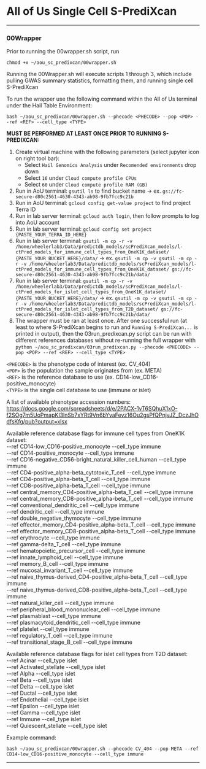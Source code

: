 # All of Us Single Cell S-PrediXcan
***
### 00Wrapper
Prior to running the 00wrapper.sh script, run
```
chmod +x ~/aou_sc_predixcan/00wrapper.sh
```

Running the 00Wrapper.sh will execute scripts 1 through 3, which include pulling GWAS summary statistics, formatting them, and running single cell S-PrediXcan

To run the wrapper use the following command within the All of Us terminal under the Hail Table Environment:
```
bash ~/aou_sc_predixcan/00wrapper.sh --phecode <PHECODE> --pop <POP> --ref <REF> --cell_type <TYPE>
```

**MUST BE PERFORMED AT LEAST ONCE PRIOR TO RUNNING S-PREDIXCAN:**
1. Create virtual machine with the following parameters (select jupyter icon on right tool bar):
   - Select `Hail Genomics Analysis` under `Recomended environments` drop down
   - Select `16` under `Cloud compute profile CPUs`
   - Select `60` under `Cloud compute profile RAM (GB)`
2. Run in AoU terminal: `gsutil ls` to find bucket name -> ex. `gs://fc-secure-d80c2561-4630-4343-ab98-9fb7fcc9c21b`
3. Run in AoU terminal: `gcloud config get-value project` to find project Terra ID
4. Run in lab server terminal: `gcloud auth login`, then follow prompts to log into AoU account
5. Run in lab server terminal: `gcloud config set project {PASTE_YOUR_TERRA_ID_HERE}`
6. Run in lab server terminal: `gsutil -m cp -r -v /home/wheelerlab3/Data/predictdb_models/scPrediXcan_models/l-ctPred_models_for_immune_cell_types_from_OneK1K_dataset/ {PASTE_YOUR_BUCKET_HERE}/data/` -> ex. `gsutil -m cp -v gsutil -m cp -r -v /home/wheelerlab3/Data/predictdb_models/scPrediXcan_models/l-ctPred_models_for_immune_cell_types_from_OneK1K_dataset/ gs://fc-secure-d80c2561-4630-4343-ab98-9fb7fcc9c21b/data/`
7. Run in lab server terminal: `gsutil -m cp -r -v /home/wheelerlab3/Data/predictdb_models/scPrediXcan_models/l-ctPred_models_for_islet_cell_types_from_OneK1K_dataset/ {PASTE_YOUR_BUCKET_HERE}/data/` -> ex. `gsutil -m cp -v gsutil -m cp -r -v /home/wheelerlab3/Data/predictdb_models/scPrediXcan_models/l-ctPred_models_for_islet_cell_types_from_T2D_dataset/ gs://fc-secure-d80c2561-4630-4343-ab98-9fb7fcc9c21b/data/`
8. The wrapper must be ran at least once. After one successful run (at least to where S-PrediXcan begins to run and `Running S-PrediXcan...` is printed in output), then the 03run_predixcan.py script can be run with different references databases without re-running the full wrapper with `python ~/aou_sc_predixcan/03run_predixcan.py --phecode <PHECODE> --pop <POP> --ref <REF> --cell_type <TYPE>`

`<PHECODE>` is the phenotype code of interest (ex. CV_404)  
`<POP>` is the population the sample originates from (ex. META)  
`<REF>` is the reference database to use (ex. CD14-low_CD16-positive_monocyte)  
`<TYPE>` is the single cell database to use (immune or islet)  

A list of available phenotype accession numbers: https://docs.google.com/spreadsheets/d/e/2PACX-1vT6SQhuX1xO-f2SOg7m5UoPmapKI3lnSb7xYRt9Vn6bYvaFevz16Ou2gsPfQPnjvJZ_DczJhOdfsKfg/pub?output=xlsx

Available reference database flags for immune cell types from OneK1K dataset:   
--ref CD14-low_CD16-positive_monocyte --cell_type immune   
--ref CD14-positive_monocyte --cell_type immune   
--ref CD16-negative_CD56-bright_natural_killer_cell_human --cell_type immune   
--ref CD4-positive_alpha-beta_cytotoxic_T_cell --cell_type immune   
--ref CD4-positive_alpha-beta_T_cell --cell_type immune   
--ref CD8-positive_alpha-beta_T_cell --cell_type immune   
--ref central_memory_CD4-positive_alpha-beta_T_cell --cell_type immune   
--ref central_memory_CD8-positive_alpha-beta_T_cell --cell_type immune   
--ref conventional_dendritic_cell --cell_type immune   
--ref dendritic_cell --cell_type immune   
--ref double_negative_thymocyte --cell_type immune   
--ref effector_memory_CD4-positive_alpha-beta_T_cell --cell_type immune   
--ref effector_memory_CD8-positive_alpha-beta_T_cell --cell_type immune   
--ref erythrocyte --cell_type immune   
--ref gamma-delta_T_cell --cell_type immune   
--ref hematopoietic_precursor_cell --cell_type immune   
--ref innate_lymphoid_cell --cell_type immune   
--ref memory_B_cell --cell_type immune   
--ref mucosal_invariant_T_cell --cell_type immune   
--ref naive_thymus-derived_CD4-positive_alpha-beta_T_cell --cell_type immune   
--ref naive_thymus-derived_CD8-positive_alpha-beta_T_cell --cell_type immune   
--ref natural_killer_cell --cell_type immune   
--ref peripheral_blood_mononuclear_cell --cell_type immune   
--ref plasmablast --cell_type immune   
--ref plasmacytoid_dendritic_cell --cell_type immune   
--ref platelet --cell_type immune   
--ref regulatory_T_cell --cell_type immune   
--ref transitional_stage_B_cell --cell_type immune

Available reference database flags for islet cell types from T2D dataset:   
--ref Acinar --cell_type islet   
--ref Activated_stellate --cell_type islet   
--ref Alpha --cell_type islet   
--ref Beta --cell_type islet   
--ref Delta --cell_type islet   
--ref Ductal --cell_type islet   
--ref Endothelial --cell_type islet   
--ref Epsilon --cell_type islet   
--ref Gamma --cell_type islet   
--ref Immune --cell_type islet   
--ref Quiescent_stellate --cell_type islet

Example command:
```
bash ~/aou_sc_predixcan/00wrapper.sh --phecode CV_404 --pop META --ref CD14-low_CD16-positive_monocyte --cell_type immune
```
***
